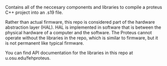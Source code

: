 Contains all of the neccesary components and libraries to compile a proteus C++ project into an .s19 file.

Rather than actual firmware, this repo is considered part of the hardware abstraction layer (HAL). HAL is implemented in software that is between the physical hardware of a computer and the software. The Proteus cannot operate without the libraries in the repo, which is similar to firmware, but it is not permanent like typical firmware.

You can find API documentation for the libraries in this repo at u.osu.edu/fehproteus.